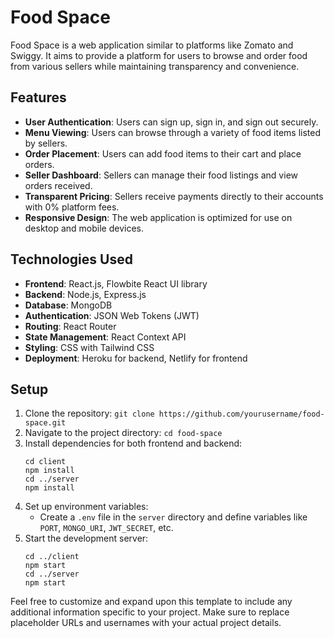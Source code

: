 # Food Space

Food Space is a web application similar to platforms like Zomato and Swiggy. It aims to provide a platform for users to browse and order food from various sellers while maintaining transparency and convenience.

## Features

- **User Authentication**: Users can sign up, sign in, and sign out securely.
- **Menu Viewing**: Users can browse through a variety of food items listed by sellers.
- **Order Placement**: Users can add food items to their cart and place orders.
- **Seller Dashboard**: Sellers can manage their food listings and view orders received.
- **Transparent Pricing**: Sellers receive payments directly to their accounts with 0% platform fees.
- **Responsive Design**: The web application is optimized for use on desktop and mobile devices.

## Technologies Used

- **Frontend**: React.js, Flowbite React UI library
- **Backend**: Node.js, Express.js
- **Database**: MongoDB
- **Authentication**: JSON Web Tokens (JWT)
- **Routing**: React Router
- **State Management**: React Context API
- **Styling**: CSS with Tailwind CSS
- **Deployment**: Heroku for backend, Netlify for frontend

## Setup

1. Clone the repository: `git clone https://github.com/yourusername/food-space.git`
2. Navigate to the project directory: `cd food-space`
3. Install dependencies for both frontend and backend:
   ```
   cd client
   npm install
   cd ../server
   npm install
   ```
4. Set up environment variables:
   - Create a `.env` file in the `server` directory and define variables like `PORT`, `MONGO_URI`, `JWT_SECRET`, etc.
5. Start the development server:
   ```
   cd ../client
   npm start
   cd ../server
   npm start
   ```

Feel free to customize and expand upon this template to include any additional information specific to your project. Make sure to replace placeholder URLs and usernames with your actual project details.
